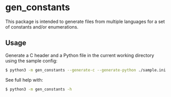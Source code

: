 # gen_constants

This package is intended to generate files from multiple languages for a set of constants and/or enumerations.

## Usage

Generate a C header and a Python file in the current working directory using the sample config:

```sh
$ python3 -m gen_constants --generate-c --generate-python ./sample.ini
```

See full help with:

```sh
$ python3 -m gen_constants -h
```